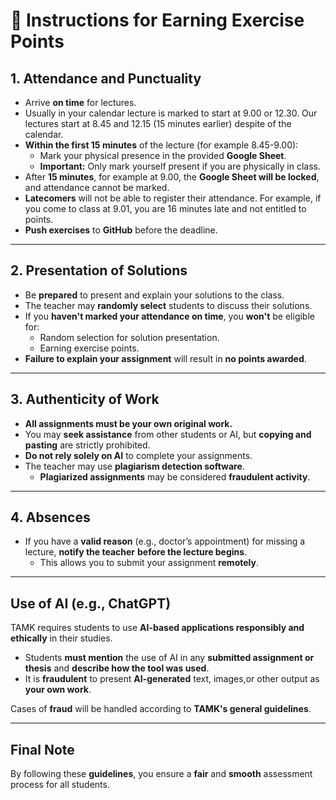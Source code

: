 # 🎯 Instructions for Earning Exercise Points

## **1. Attendance and Punctuality**

- Arrive **on time** for lectures.
- Usually in your calendar lecture is marked to start at 9.00 or 12.30. Our
  lectures start at 8.45 and 12.15 (15 minutes earlier) despite of the calendar.
- **Within the first 15 minutes** of the lecture (for example 8.45-9.00):
  - Mark your physical presence in the provided **Google Sheet**.
  - **Important:** Only mark yourself present if you are physically in class.
- After **15 minutes**, for example at 9.00, the **Google Sheet will be locked**, and attendance cannot be marked.
- **Latecomers** will not be able to register their attendance. For example, if you come
  to class at 9.01, you are 16 minutes late and not entitled to points.
- **Push exercises** to **GitHub** before the deadline.

---

## **2. Presentation of Solutions**

- Be **prepared** to present and explain your solutions to the class.
- The teacher may **randomly select** students to discuss their solutions.
- If you **haven't marked your attendance on time**, you **won't** be eligible for:
  - Random selection for solution presentation.
  - Earning exercise points.
- **Failure to explain your assignment** will result in **no points awarded**.

---

## **3. Authenticity of Work**

- **All assignments must be your own original work.**
- You may **seek assistance** from other students or AI, but **copying and pasting** are strictly prohibited.
- **Do not rely solely on AI** to complete your assignments.
- The teacher may use **plagiarism detection software**.
  - **Plagiarized assignments** may be considered **fraudulent activity**.

---

## **4. Absences**

- If you have a **valid reason** (e.g., doctor’s appointment) for missing a lecture,
  **notify the teacher** **before the lecture begins**.
  - This allows you to submit your assignment **remotely**.

---

## **Use of AI (e.g., ChatGPT)**

TAMK requires students to use **AI-based applications responsibly and ethically** in their studies.

- Students **must mention** the use of AI in any **submitted assignment or thesis**
  and **describe how the tool was used**.
- It is **fraudulent** to present **AI-generated** text, images,or other output as **your own work**.

Cases of **fraud** will be handled according to **TAMK's general guidelines**.

---

## **Final Note**

By following these **guidelines**, you ensure a **fair** and **smooth** assessment process for all students.
